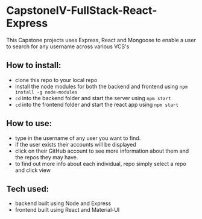 # CapstoneIV-FullStack-React-Express

This Capstone projects uses Express, React and Mongoose to enable a user to search for any username across various VCS's

## How to install:

- clone this repo to your local repo
- install the node modules for both the backend and frontend using `npm install -g node-modules`
- `cd` into the backend folder and start the server using `npm start`
- `cd` into the frontend folder and start the react app using `npm start`

## How to use:

- type in the username of any user you want to find.
- if the user exists their accounts will be displayed
- click on their GitHub account to see more information about them and the repos they may have.
- to find out more info about each individual, repo simply select a repo and click view

## Tech used:

- backend built using Node and Express
- frontend built using React and Material-UI
